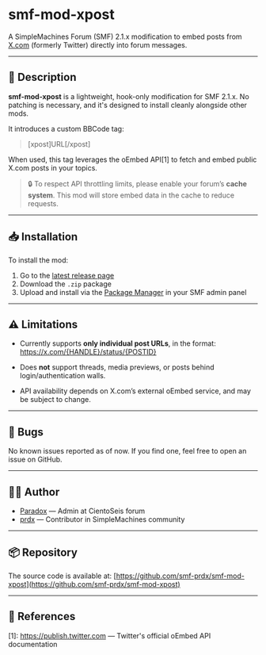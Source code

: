 # smf-mod-xpost

A SimpleMachines Forum (SMF) 2.1.x modification to embed posts from [X.com](https://x.com) (formerly Twitter) directly into forum messages.

---

## 📌 Description

**smf-mod-xpost** is a lightweight, hook-only modification for SMF 2.1.x. No patching is necessary, and it's designed to install cleanly alongside other mods.

It introduces a custom BBCode tag:

> [xpost]URL[/xpost]

When used, this tag leverages the oEmbed API[1] to fetch and embed public X.com posts in your topics.

> 🔒 To respect API throttling limits, please enable your forum’s **cache system**. This mod will store embed data in the cache to reduce requests.

---

## 📥 Installation

To install the mod:

1. Go to the [latest release page](https://github.com/smf-prdx/smf-mod-xpost/releases)
2. Download the `.zip` package
3. Upload and install via the [Package Manager](https://wiki.simplemachines.org/smf/SMF2.1:Package_manager) in your SMF admin panel

---

## ⚠️ Limitations

- Currently supports **only individual post URLs**, in the format:
https://x.com/{HANDLE}/status/{POSTID}

- Does **not** support threads, media previews, or posts behind login/authentication walls.
- API availability depends on X.com’s external oEmbed service, and may be subject to change.

---

## 🐞 Bugs

No known issues reported as of now. If you find one, feel free to open an issue on GitHub.

---

## 🧑‍💻 Author

- [Paradox](https://cientoseis.es/index.php?action=profile;area=summary;u=375) — Admin at CientoSeis forum
- [prdx](https://www.simplemachines.org/community/index.php?action=profile;area=summary;u=674744) — Contributor in SimpleMachines community

---

## 📦 Repository

The source code is available at:
[https://github.com/smf-prdx/smf-mod-xpost](https://github.com/smf-prdx/smf-mod-xpost)

---

## 🔗 References

[1]: https://publish.twitter.com — Twitter's official oEmbed API documentation
